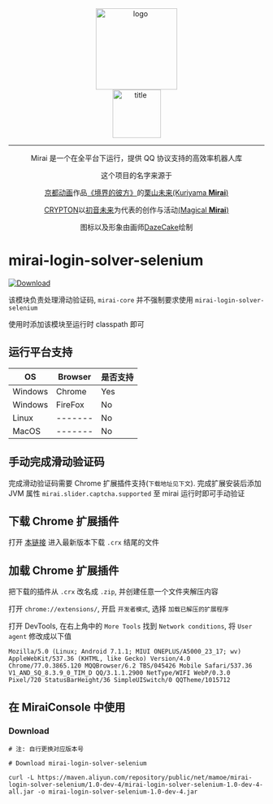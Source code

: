 <div align="center">
   <img width="160" src="http://img.mamoe.net/2020/02/16/a759783b42f72.png" alt="logo"></br>


   <img width="95" src="http://img.mamoe.net/2020/02/16/c4aece361224d.png" alt="title">

----
Mirai 是一个在全平台下运行，提供 QQ 协议支持的高效率机器人库

这个项目的名字来源于
<p><a href = "http://www.kyotoanimation.co.jp/">京都动画</a>作品<a href = "https://zh.moegirl.org/zh-hans/%E5%A2%83%E7%95%8C%E7%9A%84%E5%BD%BC%E6%96%B9">《境界的彼方》</a>的<a href = "https://zh.moegirl.org/zh-hans/%E6%A0%97%E5%B1%B1%E6%9C%AA%E6%9D%A5">栗山未来(Kuriyama <b>Mirai</b>)</a></p>
<p><a href = "https://www.crypton.co.jp/">CRYPTON</a>以<a href = "https://www.crypton.co.jp/miku_eng">初音未来</a>为代表的创作与活动<a href = "https://magicalmirai.com/2019/index_en.html">(Magical <b>Mirai</b>)</a></p>
图标以及形象由画师<a href = "">DazeCake</a>绘制
</div>

# mirai-login-solver-selenium

[ ![Download](https://api.bintray.com/packages/karlatemp/mirai/mirai-login-solver-selenium/images/download.svg) ](https://bintray.com/karlatemp/mirai/mirai-login-solver-selenium/_latestVersion)

该模块负责处理滑动验证码, `mirai-core` 并不强制要求使用 `mirai-login-solver-selenium`

使用时添加该模块至运行时 classpath 即可

## 运行平台支持

| OS      | Browser | 是否支持 |
| ------- | -----   | -----  |
| Windows | Chrome  | Yes    |
| Windows | FireFox | No     |
| Linux   | ------- | No     |
| MacOS   | ------- | No     |

## 手动完成滑动验证码

完成滑动验证码需要 Chrome 扩展插件支持(`下载地址见下文`).
完成扩展安装后添加 JVM 属性 `mirai.slider.captcha.supported` 至 mirai 运行时即可手动验证

## 下载 Chrome 扩展插件

打开 [本链接](https://dl.bintray.com/karlatemp/mirai/net/mamoe/mirai-login-solver-selenium/)
进入最新版本下载 `.crx` 结尾的文件

## 加载 Chrome 扩展插件

把下载的插件从 `.crx` 改名成 `.zip`, 并创建任意一个文件夹解压内容

打开 `chrome://extensions/`, 开启 `开发者模式`, 选择 `加载已解压的扩展程序`

打开 DevTools, 在右上角中的 `More Tools` 找到 `Network conditions`, 将 `User agent` 修改成以下值

```text
Mozilla/5.0 (Linux; Android 7.1.1; MIUI ONEPLUS/A5000_23_17; wv) AppleWebKit/537.36 (KHTML, like Gecko) Version/4.0 Chrome/77.0.3865.120 MQQBrowser/6.2 TBS/045426 Mobile Safari/537.36 V1_AND_SQ_8.3.9_0_TIM_D QQ/3.1.1.2900 NetType/WIFI WebP/0.3.0 Pixel/720 StatusBarHeight/36 SimpleUISwitch/0 QQTheme/1015712
```

## 在 MiraiConsole 中使用

### Download

```shell script
# 注: 自行更换对应版本号

# Download mirai-login-solver-selenium

curl -L https://maven.aliyun.com/repository/public/net/mamoe/mirai-login-solver-selenium/1.0-dev-4/mirai-login-solver-selenium-1.0-dev-4-all.jar -o mirai-login-solver-selenium-1.0-dev-4.jar

```

